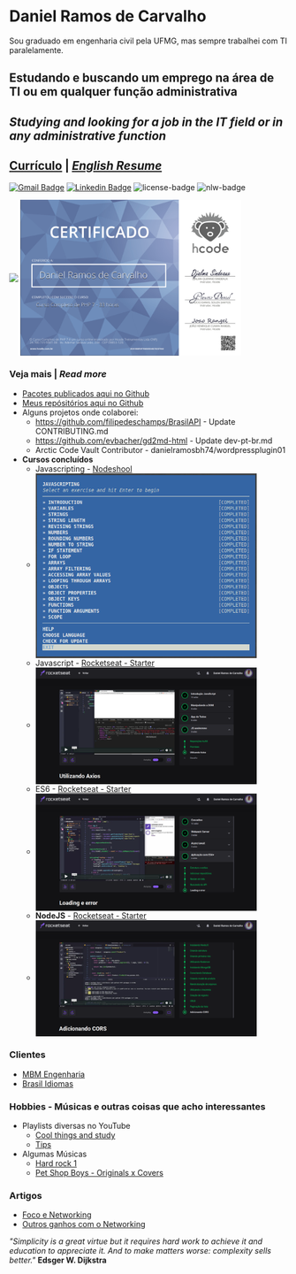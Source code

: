 # Daniel Ramos de Carvalho
<!-- [English]() -->

Sou graduado em engenharia civil pela UFMG, mas sempre trabalhei com TI paralelamente.

## Estudando e buscando um emprego na área de TI ou em qualquer função administrativa
## _Studying and looking for a job in the IT field or in any administrative function_

## [Currículo](https://docs.google.com/document/d/1qwTXHvnYy-VAkCYS09f7etmYj8XaCxZmN1PT6pNsMIo/edit?usp=sharing) | [_English Resume_](https://docs.google.com/document/d/1S96gmuiGEplLz-ZoijuSvP4_5_fxKZrvGu5EtwekRXk/edit?usp=sharing)

[![Gmail Badge](https://img.shields.io/badge/-Gmail-c14438?style=flat-square&logo=Gmail&logoColor=white&link=mailto:danielramosbh74@gmail.com)](mailto:danielramosbh74@gmail.com)
[![Linkedin Badge](https://img.shields.io/badge/-LinkedIn-blue?style=flat-square&logo=Linkedin&logoColor=white&link=https://https://www.linkedin.com/in/daniel-ramos-de-carvalho/)](https://www.linkedin.com/in/daniel-ramos-de-carvalho/)
![license-badge](https://img.shields.io/github/license/danielramosbh74/danielramosbh74.github.io)
![nlw-badge](https://img.shields.io/badge/NLW-done-%21bcc1b&?logo=data:image/png;base64,iVBORw0KGgoAAAANSUhEUgAAABAAAAAQCAMAAAAoLQ9TAAAALVBMVEVHcExxWsF0XMJzXMJxWcFsUsD///9jRrzY0u6Xh9Gsn9n39fyMecy0qd2bjNJWBT0WAAAABHRSTlMA2Do606wF2QAAAGlJREFUGJVdj1cWwCAIBLEsRU3uf9xobDH8+GZwUYi8i6ucJwrxKE+7D0G9Q4vlYqtmCSjndr4CgCgzlyFgfKfKCVO0LrPKjmiqMxGXkJwNnXskqWG+1oSM+BSwD8f29YLNjvx/OQrn+g99oQSoNmt3PgAAAABJRU5ErkJggg==)

<img width="400px" align="center" src="https://github.com/danielramosbh74/danielramosbh74.github.io/blob/master/images/Certificado-G-Suite-Administration.png?raw=true">   <img width="400px" align="center" src="https://github.com/danielramosbh74/danielramosbh74/blob/master/images/Certificado-Curso-Completo-de-PHP-7.png?raw=true">

### Veja mais | _Read more_
- [Pacotes publicados aqui no Github](https://github.com/danielramosbh74?tab=packages)
- [Meus repósitórios aqui no Github](https://github.com/danielramosbh74?tab=repositories)
- Alguns projetos onde colaborei:
  - https://github.com/filipedeschamps/BrasilAPI - Update CONTRIBUTING.md
  - https://github.com/evbacher/gd2md-html - Update dev-pt-br.md
  - Arctic Code Vault Contributor - danielramosbh74/wordpressplugin01
- **Cursos concluídos**
  - Javascripting - [Nodeshool](https://nodeschool.io/)
  - <img width="400px" align="center" src="https://github.com/danielramosbh74/danielramosbh74/blob/master/images/javascripting-menu.png?raw=true">
  - Javascript - [Rocketseat - Starter](https://app.rocketseat.com.br/starter)
  - <img width="400px" align="center" src="https://github.com/danielramosbh74/danielramosbh74/blob/master/images/rocketseat-starter-javascript.png?raw=true">
  - ES6 - [Rocketseat - Starter](https://app.rocketseat.com.br/starter)
  - <img width="400px" align="center" src="https://github.com/danielramosbh74/danielramosbh74/blob/master/images/rocketseat-starter-ES6.png?raw=true">
  - **NodeJS** - [Rocketseat - Starter](https://app.rocketseat.com.br/starter)
  - <img width="400px" align="center" src="https://github.com/danielramosbh74/danielramosbh74/blob/master/images/rocketseat-starter-nodejs-concluido.png?raw=true">

### Clientes
- [MBM Engenharia](https://www.mbmengenhariabh.com.br/)
- [Brasil Idiomas](http://brasilidiomas.com.co/)

<!-- ### Crowdfunding - Financiamento coletivo - Investidores Anjo
- [Campanha no Apoia-se](https://apoia.se/webmaster1)
- Entre em contato comigo pelo e-mail ou Whatsapp para conversarmos mais a respeito da viabilidade de alguns projetos (seus e meus) e eu te apresentar um "Plano de negócios" resumido sobre alguns projetos que tenho em mente depois de ouvir os seus. -->

### Hobbies - Músicas e outras coisas que acho interessantes
- Playlists diversas no YouTube
  - [Cool things and study](https://www.youtube.com/playlist?list=PLJ2ujWpVndPOFOOMTzP8pAdby_3PoC911)
  - [Tips](https://www.youtube.com/playlist?list=PLJ2ujWpVndPOfM9t69ABnK67LV1DZaBeN)
- Algumas Músicas
  - [Hard rock 1](https://www.youtube.com/playlist?list=PLJ2ujWpVndPOra5G_XA-dgF7_SgHR5jiQ)
  - [Pet Shop Boys - Originals x Covers](https://www.youtube.com/playlist?list=PLJ2ujWpVndPO31TKSTyAbfY9KE4ROLyny)

### Artigos
- [Foco e Networking](https://www.linkedin.com/pulse/foco-e-networking-daniel-ramos-de-carvalho)
- [Outros ganhos com o Networking](https://www.linkedin.com/pulse/outros-ganhos-com-o-networking-daniel-ramos-de-carvalho)

_"Simplicity is a great virtue but it requires hard work to achieve it and education to appreciate it. And to make matters worse: complexity sells better."_
**Edsger W. Dijkstra**
